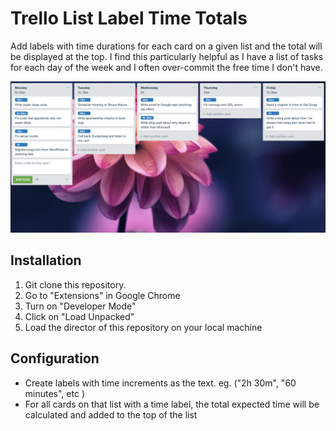 # Trello List Label Time Totals

Add labels with time durations for each card on a given list and the total will be displayed at the top. I find this particularly helpful as I have a list of tasks for each day of the week and I often over-commit the free time I don't have.

![Example Image](screenshot.png)


## Installation

1. Git clone this repository.
2. Go to "Extensions" in Google Chrome
3. Turn on "Developer Mode"
4. Click on "Load Unpacked"
5. Load the director of this repository on your local machine

## Configuration

- Create labels with time increments as the text. eg. ("2h 30m", "60 minutes", etc )
- For all cards on that list with a time label, the total expected time will be calculated and added to the top of the list
